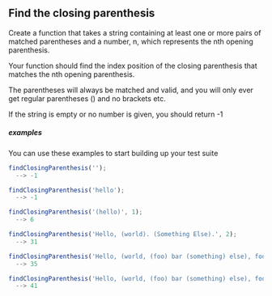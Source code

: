 ## Find the closing parenthesis

Create a function that takes a string containing at least one or more pairs of matched parentheses and a number, n, which represents the nth opening parenthesis.

Your function should find the index position of the closing parenthesis that matches the nth opening parenthesis.

The parentheses will always be matched and valid, and you will only ever get regular parentheses () and no brackets etc.

If the string is empty or no number is given, you should return -1

##### examples

You can use these examples to start building up your test suite

```javascript
findClosingParenthesis('');
  --> -1
```

```javascript
findClosingParenthesis('hello');
  --> -1
```

```javascript
findClosingParenthesis('(hello)', 1);
  --> 6
```

```javascript
findClosingParenthesis('Hello, (world). (Something Else).', 2);
  --> 31
```
```javascript
findClosingParenthesis('Hello, (world, (foo) bar (something) else), foo (bar) cat', 3);
  --> 35
```
```javascript
findClosingParenthesis('Hello, (world, (foo) bar (something) else), foo (bar) cat', 1);
  --> 41
```